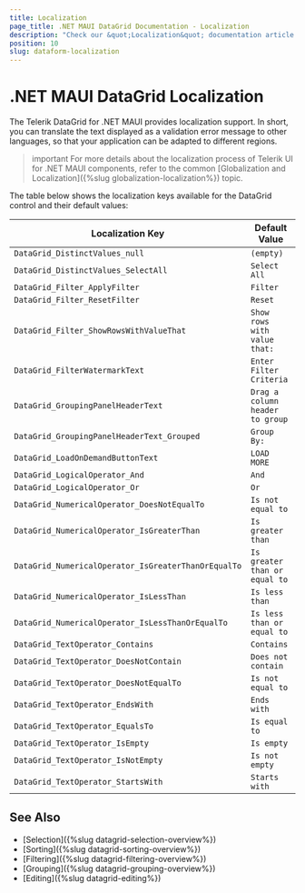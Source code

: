 ```yaml
---
title: Localization
page_title: .NET MAUI DataGrid Documentation - Localization
description: "Check our &quot;Localization&quot; documentation article for Telerik DataGrid for .NET MAUI control."
position: 10
slug: dataform-localization
---
```


# .NET MAUI DataGrid Localization

The Telerik DataGrid for .NET MAUI provides localization support. In short, you can translate the text displayed as a validation error message to other languages, so that your application can be adapted to different regions.

>important For more details about the localization process of Telerik UI for .NET MAUI components, refer to the common [Globalization and Localization]({%slug globalization-localization%}) topic.

The table below shows the localization keys available for the DataGrid control and their default values:

| Localization Key | Default Value |
| ----------------- | ------------- |
| `DataGrid_DistinctValues_null`  | `(empty)` |
| `DataGrid_DistinctValues_SelectAll` | `Select All` |
| `DataGrid_Filter_ApplyFilter` | `Filter` |
| `DataGrid_Filter_ResetFilter` | `Reset` |
| `DataGrid_Filter_ShowRowsWithValueThat` | `Show rows with value that:` |
| `DataGrid_FilterWatermarkText` | `Enter Filter Criteria` |
| `DataGrid_GroupingPanelHeaderText` | `Drag a column header to group` |
| `DataGrid_GroupingPanelHeaderText_Grouped` | `Group By:` |
| `DataGrid_LoadOnDemandButtonText` | `LOAD MORE` |
| `DataGrid_LogicalOperator_And` | `And` |
| `DataGrid_LogicalOperator_Or` | `Or` |
| `DataGrid_NumericalOperator_DoesNotEqualTo` | `Is not equal to` |
| `DataGrid_NumericalOperator_IsGreaterThan` | `Is greater than` |
| `DataGrid_NumericalOperator_IsGreaterThanOrEqualTo` | `Is greater than or equal to` |
| `DataGrid_NumericalOperator_IsLessThan` | `Is less than` |
| `DataGrid_NumericalOperator_IsLessThanOrEqualTo` | `Is less than or equal to` |
| `DataGrid_TextOperator_Contains` | `Contains` |
| `DataGrid_TextOperator_DoesNotContain` | `Does not contain` |
| `DataGrid_TextOperator_DoesNotEqualTo` | `Is not equal to` |
| `DataGrid_TextOperator_EndsWith` | `Ends with` |
| `DataGrid_TextOperator_EqualsTo` | `Is equal to` |
| `DataGrid_TextOperator_IsEmpty` | `Is empty` |
| `DataGrid_TextOperator_IsNotEmpty` | `Is not empty` |
| `DataGrid_TextOperator_StartsWith` | `Starts with` |

## See Also

- [Selection]({%slug datagrid-selection-overview%})
- [Sorting]({%slug datagrid-sorting-overview%})
- [Filtering]({%slug datagrid-filtering-overview%})
- [Grouping]({%slug datagrid-grouping-overview%})
- [Editing]({%slug datagrid-editing%})
